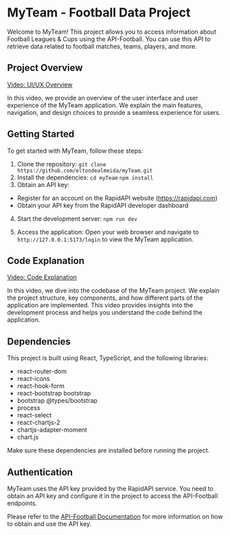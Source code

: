 # MyTeam - Football Data Project

Welcome to MyTeam! This project allows you to access information about Football Leagues & Cups using the API-Football. You can use this API to retrieve data related to football matches, teams, players, and more.

## Project Overview

[Video: UI/UX Overview](https://www.loom.com/share/7deda62305f44a43b9f99c5979edeaa8?sid=43ddeea4-fa9f-4d72-b5d9-80e0e6de793b)

In this video, we provide an overview of the user interface and user experience of the MyTeam application. We explain the main features, navigation, and design choices to provide a seamless experience for users.

## Getting Started

To get started with MyTeam, follow these steps:

1. Clone the repository: `git clone https://github.com/eltondealmeida/myTeam.git`
2. Install the dependencies:
   `cd myTeam`
   `npm install`
3. Obtain an API key:

- Register for an account on the RapidAPI website (https://rapidapi.com)
- Obtain your API key from the RapidAPI developer dashboard

4. Start the development server: `npm run dev`

5. Access the application:
   Open your web browser and navigate to `http://127.0.0.1:5173/login` to view the MyTeam application.

## Code Explanation

[Video: Code Explanation](https://vimeo.com/831557883)

In this video, we dive into the codebase of the MyTeam project. We explain the project structure, key components, and how different parts of the application are implemented. This video provides insights into the development process and helps you understand the code behind the application.

## Dependencies

This project is built using React, TypeScript, and the following libraries:

- react-router-dom
- react-icons
- react-hook-form
- react-bootstrap bootstrap
- bootstrap @types/bootstrap
- process
- react-select
- react-chartjs-2
- chartjs-adapter-moment
- chart.js

Make sure these dependencies are installed before running the project.

## Authentication

MyTeam uses the API key provided by the RapidAPI service. You need to obtain an API key and configure it in the project to access the API-Football endpoints.

Please refer to the [API-Football Documentation](https://api-football-v1.p.rapidapi.com/v3/) for more information on how to obtain and use the API key.
